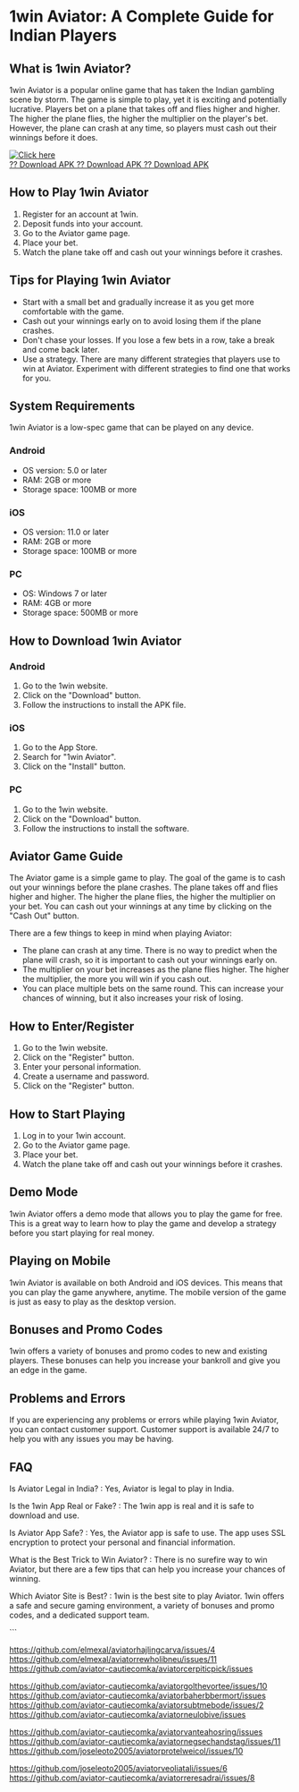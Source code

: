# 1win Aviator: A Complete Guide for Indian Players

## What is 1win Aviator?

1win Aviator is a popular online game that has taken the Indian gambling
scene by storm. The game is simple to play, yet it is exciting and
potentially lucrative. Players bet on a plane that takes off and flies
higher and higher. The higher the plane flies, the higher the multiplier
on the player\'s bet. However, the plane can crash at any time, so
players must cash out their winnings before it does.

[![Click
here](https://readscoops.com/wp-content/uploads/2023/03/Readscoop-aviator-1-1.jpg)](https://traff.sbs/deff)\
[?? Download APK ?? Download APK ?? Download
APK](https://traff.sbs/deff)

## How to Play 1win Aviator

1.  Register for an account at 1win.
2.  Deposit funds into your account.
3.  Go to the Aviator game page.
4.  Place your bet.
5.  Watch the plane take off and cash out your winnings before it
    crashes.

## Tips for Playing 1win Aviator

-   Start with a small bet and gradually increase it as you get more
    comfortable with the game.
-   Cash out your winnings early on to avoid losing them if the plane
    crashes.
-   Don\'t chase your losses. If you lose a few bets in a row, take a
    break and come back later.
-   Use a strategy. There are many different strategies that players use
    to win at Aviator. Experiment with different strategies to find one
    that works for you.

## System Requirements

1win Aviator is a low-spec game that can be played on any device.

### Android

-   OS version: 5.0 or later
-   RAM: 2GB or more
-   Storage space: 100MB or more

### iOS

-   OS version: 11.0 or later
-   RAM: 2GB or more
-   Storage space: 100MB or more

### PC

-   OS: Windows 7 or later
-   RAM: 4GB or more
-   Storage space: 500MB or more

## How to Download 1win Aviator

### Android

1.  Go to the 1win website.
2.  Click on the "Download" button.
3.  Follow the instructions to install the APK file.

### iOS

1.  Go to the App Store.
2.  Search for "1win Aviator".
3.  Click on the "Install" button.

### PC

1.  Go to the 1win website.
2.  Click on the "Download" button.
3.  Follow the instructions to install the software.

## Aviator Game Guide

The Aviator game is a simple game to play. The goal of the game is to
cash out your winnings before the plane crashes. The plane takes off and
flies higher and higher. The higher the plane flies, the higher the
multiplier on your bet. You can cash out your winnings at any time by
clicking on the "Cash Out" button.

There are a few things to keep in mind when playing Aviator:

-   The plane can crash at any time. There is no way to predict when the
    plane will crash, so it is important to cash out your winnings early
    on.
-   The multiplier on your bet increases as the plane flies higher. The
    higher the multiplier, the more you will win if you cash out.
-   You can place multiple bets on the same round. This can increase
    your chances of winning, but it also increases your risk of losing.

## How to Enter/Register

1.  Go to the 1win website.
2.  Click on the "Register" button.
3.  Enter your personal information.
4.  Create a username and password.
5.  Click on the "Register" button.

## How to Start Playing

1.  Log in to your 1win account.
2.  Go to the Aviator game page.
3.  Place your bet.
4.  Watch the plane take off and cash out your winnings before it
    crashes.

## Demo Mode

1win Aviator offers a demo mode that allows you to play the game for
free. This is a great way to learn how to play the game and develop a
strategy before you start playing for real money.

## Playing on Mobile

1win Aviator is available on both Android and iOS devices. This means
that you can play the game anywhere, anytime. The mobile version of the
game is just as easy to play as the desktop version.

## Bonuses and Promo Codes

1win offers a variety of bonuses and promo codes to new and existing
players. These bonuses can help you increase your bankroll and give you
an edge in the game.

## Problems and Errors

If you are experiencing any problems or errors while playing 1win
Aviator, you can contact customer support. Customer support is available
24/7 to help you with any issues you may be having.

## FAQ

Is Aviator Legal in India?
:   Yes, Aviator is legal to play in India.

Is the 1win App Real or Fake?
:   The 1win app is real and it is safe to download and use.

Is Aviator App Safe?
:   Yes, the Aviator app is safe to use. The app uses SSL encryption to
    protect your personal and financial information.

What is the Best Trick to Win Aviator?
:   There is no surefire way to win Aviator, but there are a few tips
    that can help you increase your chances of winning.

Which Aviator Site is Best?
:   1win is the best site to play Aviator. 1win offers a safe and secure
    gaming environment, a variety of bonuses and promo codes, and a
    dedicated support team.

\`\`\`

https://github.com/elmexal/aviatorhajlingcarva/issues/4
https://github.com/elmexal/aviatorrewholibneu/issues/11
https://github.com/aviator-cautiecomka/aviatorcerpiticpick/issues

https://github.com/aviator-cautiecomka/aviatorgolthevortee/issues/10
https://github.com/aviator-cautiecomka/aviatorbaherbbermort/issues
https://github.com/aviator-cautiecomka/aviatorsubtmebode/issues/2
https://github.com/aviator-cautiecomka/aviatorneulobive/issues

https://github.com/aviator-cautiecomka/aviatorvanteahosring/issues
https://github.com/aviator-cautiecomka/aviatornegsechandstag/issues/11
https://github.com/joseleoto2005/aviatorprotelweicol/issues/10

https://github.com/joseleoto2005/aviatorveoliatali/issues/6
https://github.com/aviator-cautiecomka/aviatorreresadrai/issues/8
